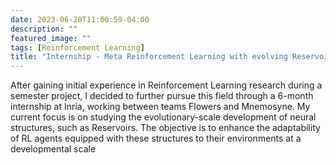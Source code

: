 ```yaml
---
date: 2023-06-20T11:00:59-04:00
description: ""
featured_image: ""
tags: [Reinforcement Learning]
title: "Internship - Meta Reinforcement Learning with evolving Reservoirs"
---
```


After gaining initial experience in Reinforcement Learning research during a semester project, I decided to further pursue this field through a 6-month internship at Inria, working between teams Flowers and Mnemosyne. My current focus is on studying the evolutionary-scale development of neural structures, such as Reservoirs. The objective is to enhance the adaptability of RL agents equipped with these structures to their environments at a developmental scale 




